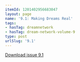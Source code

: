 ```yaml
---
itemId: 1201402956683047
layout: page
name: '9.1: Making Dreams Real'
tags:
- hasTag: dreamnetwork
- hasTag: dream-network-volume-9
type: post
urlSlug: '9.1'
---
```

<a href="files/pdfs/Volume_9/9.1-Dream-Network-Journal_Volume-9_No-1.pdf" download="">Download issue 9.1</a>